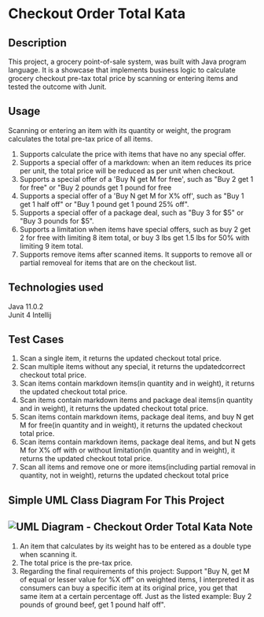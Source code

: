 Checkout Order Total Kata
======
Description 
-------------------------------
This project, a grocery point-of-sale system, was built with Java program language. It is a showcase that implements business logic to calculate grocery checkout pre-tax total price by scanning or entering items and tested the outcome with Junit.

Usage
-------------
Scanning or entering an item with its quantity or weight, the program calculates the total pre-tax price of all items.
 
1. Supports calculate the price with items that have no any special offer. 
2. Supports a special offer of a markdown: when an item reduces its price per unit, the total price will be reduced as per unit when checkout.
3. Supports a special offer of a 'Buy N get M for free', such as "Buy 2 get 1 for free" or "Buy 2 pounds get 1 pound for free
4. Supports a special offer of a 'Buy N get M for X% off', such as "Buy 1 get 1 half off" or "Buy 1 pound get 1 pound 25% off".
5. Supports a special offer of a package deal, such as "Buy 3 for $5" or "Buy 3 pounds for $5".
6. Supports a limitation when items have special offers, such as buy 2 get 2 for free with limiting 8 item total, or buy 3 lbs get 1.5 lbs for 50% with limiting 9 item total.
7. Supports remove items after scanned items. It supports to remove all or partial removeal for items that are on the checkout list.

Technologies used
--
Java 11.0.2       
Junit 4
Intellij

Test Cases
--
1. Scan a single item, it returns the updated checkout total price.
2. Scan multiple items without any special, it returns the updatedcorrect checkout total price.
3. Scan items contain markdown items(in quantity and in weight), it returns the updated checkout total price.
4. Scan items contain markdown items and package deal items(in quantity and in weight), it returns the updated checkout total price.
5. Scan items contain markdown items, package deal items, and buy N get M for free(in quantity and in weight), it returns the updated checkout total price.
6. Scan items contain markdown items, package deal items, and but N gets M for X% off with or without limitation(in quantity and in weight), it returns the updated checkout total price.
7. Scan all items and remove one or more items(including partial removal in quantity, not in weight), returns the updated checkout total price
 
Simple UML Class Diagram For This Project
---
![UML Diagram - Checkout Order Total Kata](https://user-images.githubusercontent.com/43623996/68981671-37dd5480-07d2-11ea-9833-5aed8f8fb531.png)
Note
---
1. An item that calculates by its weight has to be entered as a double type when scanning it.
2. The total price is the pre-tax price.
3. Regarding the final requirements of this project: Support "Buy N, get M of equal or lesser value for %X off" on weighted items, I interpreted it as consumers can buy a specific item at its original price, you get that same item at a certain percentage off. Just as the listed example: Buy 2 pounds of ground beef, get 1 pound half off".  

